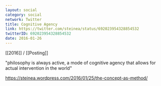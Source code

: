 ```yaml
---
layout: social
category: social
network: Twitter
title: Cognitive Agency
link: https://twitter.com/steinea/status/692023954328854532
twitterID: 692023954328854532
date: 2016-01-26
---
```


[[2016]] / [[Posting]]

"philosophy is always active, a mode of cognitive agency that allows for actual intervention in the world"

<https://steinea.wordpress.com/2016/01/25/the-concept-as-method/>
